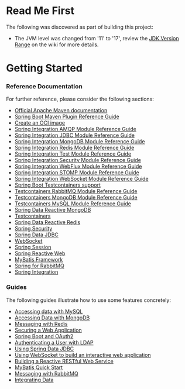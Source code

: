 # Read Me First

The following was discovered as part of building this project:

* The JVM level was changed from '11' to '17', review
  the [JDK Version Range](https://github.com/spring-projects/spring-framework/wiki/Spring-Framework-Versions#jdk-version-range)
  on the wiki for more details.

# Getting Started

### Reference Documentation

For further reference, please consider the following sections:

* [Official Apache Maven documentation](https://maven.apache.org/guides/index.html)
* [Spring Boot Maven Plugin Reference Guide](https://docs.spring.io/spring-boot/docs/3.1.5/maven-plugin/reference/html/)
* [Create an OCI image](https://docs.spring.io/spring-boot/docs/3.1.5/maven-plugin/reference/html/#build-image)
* [Spring Integration AMQP Module Reference Guide](https://docs.spring.io/spring-integration/reference/html/amqp.html)
* [Spring Integration JDBC Module Reference Guide](https://docs.spring.io/spring-integration/reference/html/jdbc.html)
* [Spring Integration MongoDB Module Reference Guide](https://docs.spring.io/spring-integration/reference/html/mongodb.html)
* [Spring Integration Redis Module Reference Guide](https://docs.spring.io/spring-integration/reference/html/redis.html)
* [Spring Integration Test Module Reference Guide](https://docs.spring.io/spring-integration/reference/html/testing.html)
* [Spring Integration Security Module Reference Guide](https://docs.spring.io/spring-integration/reference/html/security.html)
* [Spring Integration WebFlux Module Reference Guide](https://docs.spring.io/spring-integration/reference/html/webflux.html)
* [Spring Integration STOMP Module Reference Guide](https://docs.spring.io/spring-integration/reference/html/stomp.html)
* [Spring Integration WebSocket Module Reference Guide](https://docs.spring.io/spring-integration/reference/html/web-sockets.html)
* [Spring Boot Testcontainers support](https://docs.spring.io/spring-boot/docs/3.1.5/reference/html/features.html#features.testing.testcontainers)
* [Testcontainers RabbitMQ Module Reference Guide](https://java.testcontainers.org/modules/rabbitmq/)
* [Testcontainers MongoDB Module Reference Guide](https://java.testcontainers.org/modules/databases/mongodb/)
* [Testcontainers MySQL Module Reference Guide](https://java.testcontainers.org/modules/databases/mysql/)
* [Spring Data Reactive MongoDB](https://docs.spring.io/spring-boot/docs/3.1.5/reference/htmlsingle/index.html#data.nosql.mongodb)
* [Testcontainers](https://java.testcontainers.org/)
* [Spring Data Reactive Redis](https://docs.spring.io/spring-boot/docs/3.1.5/reference/htmlsingle/index.html#data.nosql.redis)
* [Spring Security](https://docs.spring.io/spring-boot/docs/3.1.5/reference/htmlsingle/index.html#web.security)
* [Spring Data JDBC](https://docs.spring.io/spring-boot/docs/3.1.5/reference/htmlsingle/index.html#data.sql.jdbc)
* [WebSocket](https://docs.spring.io/spring-boot/docs/3.1.5/reference/htmlsingle/index.html#messaging.websockets)
* [Spring Session](https://docs.spring.io/spring-session/reference/)
* [Spring Reactive Web](https://docs.spring.io/spring-boot/docs/3.1.5/reference/htmlsingle/index.html#web.reactive)
* [MyBatis Framework](https://mybatis.org/spring-boot-starter/mybatis-spring-boot-autoconfigure/)
* [Spring for RabbitMQ](https://docs.spring.io/spring-boot/docs/3.1.5/reference/htmlsingle/index.html#messaging.amqp)
* [Spring Integration](https://docs.spring.io/spring-boot/docs/3.1.5/reference/htmlsingle/index.html#messaging.spring-integration)

### Guides

The following guides illustrate how to use some features concretely:

* [Accessing data with MySQL](https://spring.io/guides/gs/accessing-data-mysql/)
* [Accessing Data with MongoDB](https://spring.io/guides/gs/accessing-data-mongodb/)
* [Messaging with Redis](https://spring.io/guides/gs/messaging-redis/)
* [Securing a Web Application](https://spring.io/guides/gs/securing-web/)
* [Spring Boot and OAuth2](https://spring.io/guides/tutorials/spring-boot-oauth2/)
* [Authenticating a User with LDAP](https://spring.io/guides/gs/authenticating-ldap/)
* [Using Spring Data JDBC](https://github.com/spring-projects/spring-data-examples/tree/master/jdbc/basics)
* [Using WebSocket to build an interactive web application](https://spring.io/guides/gs/messaging-stomp-websocket/)
* [Building a Reactive RESTful Web Service](https://spring.io/guides/gs/reactive-rest-service/)
* [MyBatis Quick Start](https://github.com/mybatis/spring-boot-starter/wiki/Quick-Start)
* [Messaging with RabbitMQ](https://spring.io/guides/gs/messaging-rabbitmq/)
* [Integrating Data](https://spring.io/guides/gs/integration/)

